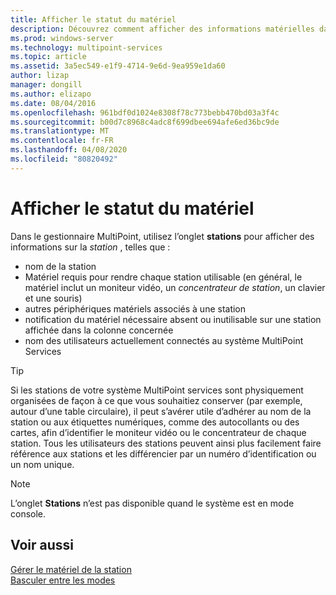 ```yaml
---
title: Afficher le statut du matériel
description: Découvrez comment afficher des informations matérielles dans MultiPoint services
ms.prod: windows-server
ms.technology: multipoint-services
ms.topic: article
ms.assetid: 3a5ec549-e1f9-4714-9e6d-9ea959e1da60
author: lizap
manager: dongill
ms.author: elizapo
ms.date: 08/04/2016
ms.openlocfilehash: 961bdf0d1024e8308f78c773bebb470bd03a3f4c
ms.sourcegitcommit: b00d7c8968c4adc8f699dbee694afe6ed36bc9de
ms.translationtype: MT
ms.contentlocale: fr-FR
ms.lasthandoff: 04/08/2020
ms.locfileid: "80820492"
---
```

# <a name="view-hardware-status"></a>Afficher le statut du matériel
Dans le gestionnaire MultiPoint, utilisez l’onglet **stations** pour afficher des informations sur la *station* , telles que :  
  
-   nom de la station  
-   Matériel requis pour rendre chaque station utilisable (en général, le matériel inclut un moniteur vidéo, un *concentrateur de station*, un clavier et une souris) 
-   autres périphériques matériels associés à une station  
-   notification du matériel nécessaire absent ou inutilisable sur une station affichée dans la colonne concernée  
-   nom des utilisateurs actuellement connectés au système MultiPoint Services  
  
> [!TIP]  
> Si les stations de votre système MultiPoint services sont physiquement organisées de façon à ce que vous souhaitiez conserver (par exemple, autour d’une table circulaire), il peut s’avérer utile d’adhérer au nom de la station ou aux étiquettes numériques, comme des autocollants ou des cartes, afin d’identifier le moniteur vidéo ou le concentrateur de chaque station. Tous les utilisateurs des stations peuvent ainsi plus facilement faire référence aux stations et les différencier par un numéro d’identification ou un nom unique.  
  
> [!NOTE]  
> L’onglet **Stations** n’est pas disponible quand le système est en mode console.  
  
## <a name="see-also"></a>Voir aussi  
[Gérer le matériel de la station](Manage-Station-Hardware.md)  
[Basculer entre les modes](Switch-Between-Modes.md)